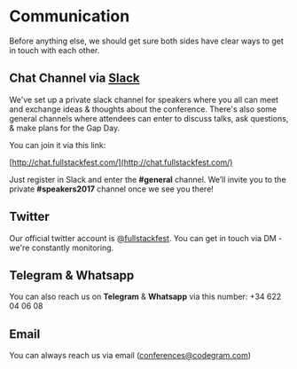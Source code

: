 # Communication

Before anything else, we should get sure both sides have clear ways to get in touch with each other.

## Chat Channel via [Slack](https://slack.com)

We've set up a private slack channel for speakers where you all can meet and exchange ideas & thoughts about the conference. There's also some general channels where attendees can enter to discuss talks, ask questions, & make plans for the Gap Day.

You can join it via this link:

[http://chat.fullstackfest.com/](http://chat.fullstackfest.com/)

Just register in Slack and enter the **\#general** channel. We’ll invite you to the private **\#speakers2017** channel once we see you there!

## Twitter

Our official twitter account is [@fullstackfest](https://twitter.com/fullstackfest). You can get in touch via DM - we're constantly monitoring.

## Telegram & Whatsapp

You can also reach us on **Telegram** & **Whatsapp** via this number: +34 622 04 06 08

## Email

You can always reach us via email \([conferences@codegram.com](mailto:conferences@codegram.com)\)

